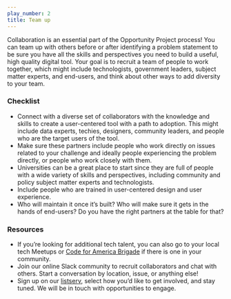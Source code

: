 ```yaml
---
play_number: 2
title: Team up
---
```


Collaboration is an essential part of the Opportunity Project process! You can team up with others before or after identifying a problem statement to be sure you have all the skills and perspectives you need to build a useful, high quality digital tool. Your goal is to recruit a team of people to work together, which might include technologists, government leaders, subject matter experts, and end-users, and think about other ways to add diversity to your team.

### Checklist
- Connect with a diverse set of collaborators with the knowledge and skills to create a user-centered tool with a path to adoption. This might include data experts, techies, designers, community leaders, and people who are the target users of the tool.  
- Make sure these partners include people who work directly on issues related to your challenge and ideally people experiencing the problem directly, or people who work closely with them. 
- Universities can be a great place to start since they are full of people with a wide variety of skills and perspectives, including community and policy subject matter experts and technologists.
- Include people who are trained in user-centered design and user experience. 
- Who will maintain it once it’s built? Who will make sure it gets in the hands of end-users? Do you have the right partners at the table for that? 

### Resources
- If you’re looking for additional tech talent, you can also go to your local tech Meetups or [Code for America Brigade](http://brigade.codeforamerica.org/brigade/list) if there is one in your community.  
- Join our online Slack community to recruit collaborators and chat with others. Start a conversation by location, issue, or anything else! 
- Sign up on our [listserv](http://eepurl.com/cd6yor), select how you’d like to get involved, and stay tuned. We will be in touch with opportunities to engage. 
